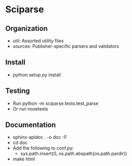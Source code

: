 # Sciparse

## Organization
* util: Assorted utility files
* sources: Publisher-specific parsers and validators

## Install
* python setup.py install

## Testing

* Run python -m sciparse.tests.test_parse
* Or run nosetests

## Documentation

* sphinx-apidoc . -o doc -F
* cd doc
* Add the following to conf.py:
    * sys.path.insert(0, os.path.abspath(os.path.pardir))
* make html
